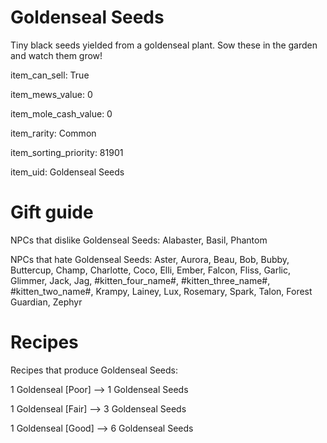 # Goldenseal Seeds

Tiny black seeds yielded from a goldenseal plant. Sow these in the garden and watch them grow!

item_can_sell: True

item_mews_value: 0

item_mole_cash_value: 0

item_rarity: Common

item_sorting_priority: 81901

item_uid: Goldenseal Seeds

# Gift guide

NPCs that dislike Goldenseal Seeds: Alabaster, Basil, Phantom

NPCs that hate Goldenseal Seeds: Aster, Aurora, Beau, Bob, Bubby, Buttercup, Champ, Charlotte, Coco, Elli, Ember, Falcon, Fliss, Garlic, Glimmer, Jack, Jag, #kitten_four_name#, #kitten_three_name#, #kitten_two_name#, Krampy, Lainey, Lux, Rosemary, Spark, Talon, Forest Guardian, Zephyr

# Recipes

Recipes that produce Goldenseal Seeds:

1 Goldenseal [Poor] --> 1 Goldenseal Seeds

1 Goldenseal [Fair] --> 3 Goldenseal Seeds

1 Goldenseal [Good] --> 6 Goldenseal Seeds